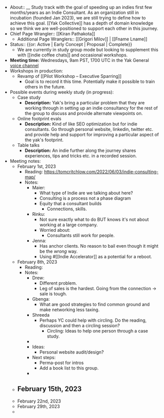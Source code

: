 - About:: __ Study track with the goal of speeding up an indies first few months/years as an Indie Consultant. As an organization still in incubation (founded Jan 2023), we are still trying to define how to achieve this goal. [[Yak Collective]] has a depth of domain knowledge so we think we are well-positioned to support each other in this journey. 
- Chief Page Wrangler:: [[Kiran Pathakota]]
    - Additional Page Wranglers:: [[Grigori Milov]] | [[Fname Lname]]
- Status:: {{or: Active | Early Concept | Proposal | Complete}}
    - We are currently in study group mode but looking to supplement this with [[indie coffee chats]] and occasional workshops.
- **Meeting time:** Wednesdays, 9am PST, 1700 UTC in the Yak General [voice channel](https://discord.com/channels/692111190851059762/692111190851059767)
- Workshops in production: 
    - Revamp of [[Pilot Workshop – Executive Sparring]]
        - Goal is to record it this time. Potentially make it possible to train others in the future. 
- Possible events during weekly study (in progress): 
    - Case study
        - **Description:** Yak's bring a particular problem that they are working through in setting up an indie consultancy for the rest of the group to discuss and provide alternate viewpoints on. 
    - Online footprint evals
        - **Description:** Kind of like SEO optimization but for indie consultants. Go through personal website, linkedin, twitter etc. and provide help and support for improving a particular aspect of the yak's footprint. 
    - Table talks
        - **Description:** An indie further along the journey shares experiences, tips and tricks etc. in a recorded session. 
- Meeting notes: 
    - February 1st, 2023
        - Reading: https://tomcritchlow.com/2022/06/03/indie-consulting-map/ 
        - Notes: 
            - Maier:
                - What type of Indie are we talking about here? 
                - Consulting is a process not a phase diagram
                - Equity that a consultant builds
                    - Connections, skills.
            - Rinku: 
                - Not sure exactly what to do BUT knows it's not about working at a large company. 
                - Worried about: 
                    - Consultants still work for people.
            - Jenna: 
                - Has anchor clients. No reason to bail even though it might be the *wrong* way. 
                - Using #[[Indie Accelerator]] as a potential for a reboot. 
    - February 8th, 2023
        - Reading: 
        - Notes: 
            - Drew:
                - Different problem. 
                - Leg of sales is the hardest. Going from the connection -> sale is tough. 
            - Gbenga: 
                - What are good strategies to find common ground and make networking less taxing. 
            - Shreeda
                - Perhaps YC could help with circling. Do the reading, discussion and then a circling session? 
                    - Circling: Ideas to help one person through a case study. 
            - 
            - Ideas: 
                - Personal website audit/design? 
            - Next steps: 
                - Perma-post for intros
                - Add a book list to this group. 
            - 
    - February 15th, 2023
        - 
    - February 22nd, 2023
    - February 29th, 2023
    - 
